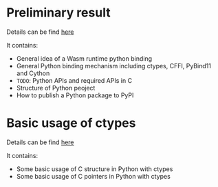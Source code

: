# Preliminary result 
Details can be find [here](docs/preliminary_result.md)

It contains:
- General idea of a Wasm runtime python binding
- General Python binding mechanism including ctypes, CFFI, PyBind11 and Cython
- `TODO`: Python APIs and required APIs in C
- Structure of Python peoject
- How to publish a Python package to PyPI

# Basic usage of ctypes
Details can be find [here](docs/ctypes_basic.md)

It contains:
- Some basic usage of C structure in Python with ctypes 
- Some basic usage of C pointers in Python with ctypes 

